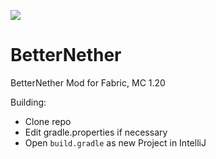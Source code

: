 [![](https://jitpack.io/v/quiqueck/BetterNether.svg)](https://jitpack.io/#quiqueck/BetterNether)

# BetterNether
BetterNether Mod for Fabric, MC 1.20

Building:
* Clone repo
* Edit gradle.properties if necessary
* Open `build.gradle` as new Project in IntelliJ
